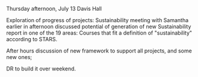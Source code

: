 Thursday afternoon, July 13
Davis Hall

Exploration of progress of projects: Sustainability meeting with Samantha earlier in afternoon discussed potential of generation of new Sustainability report in one of the 19 areas: Courses that fit a definition of "sustainability" according to STARS.

After hours discussion of new framework to support all projects, and some new ones; 

DR to build it over weekend.